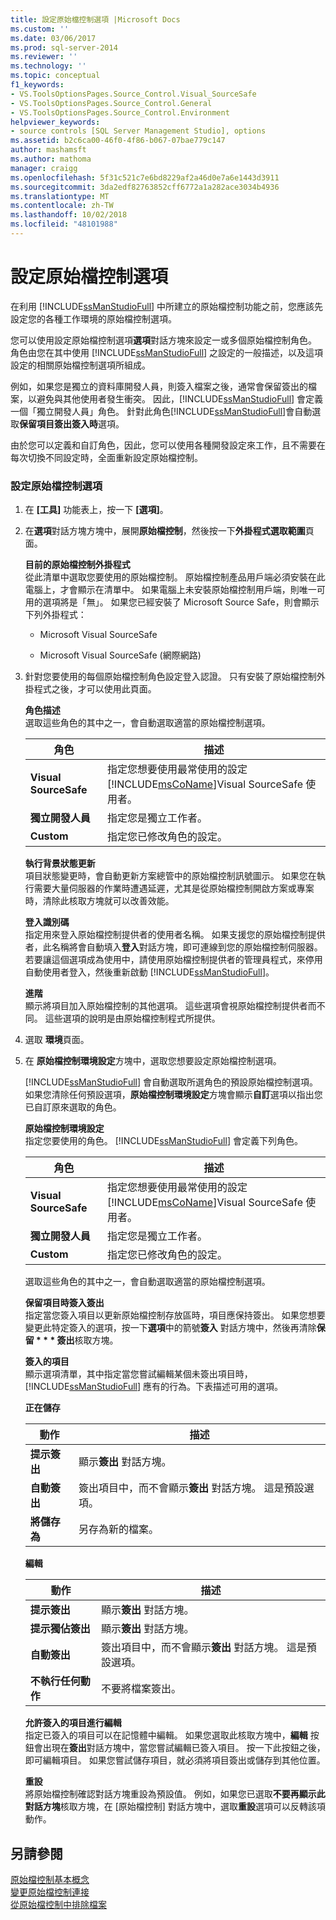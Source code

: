 ```yaml
---
title: 設定原始檔控制選項 |Microsoft Docs
ms.custom: ''
ms.date: 03/06/2017
ms.prod: sql-server-2014
ms.reviewer: ''
ms.technology: ''
ms.topic: conceptual
f1_keywords:
- VS.ToolsOptionsPages.Source_Control.Visual_SourceSafe
- VS.ToolsOptionsPages.Source_Control.General
- VS.ToolsOptionsPages.Source_Control.Environment
helpviewer_keywords:
- source controls [SQL Server Management Studio], options
ms.assetid: b2c6ca00-46f0-4f86-b067-07bae779c147
author: mashamsft
ms.author: mathoma
manager: craigg
ms.openlocfilehash: 5f31c521c7e6bd8229af2a46d0e7a6e1443d3911
ms.sourcegitcommit: 3da2edf82763852cff6772a1a282ace3034b4936
ms.translationtype: MT
ms.contentlocale: zh-TW
ms.lasthandoff: 10/02/2018
ms.locfileid: "48101988"
---
```

# <a name="set-source-control-options"></a>設定原始檔控制選項
  在利用 [!INCLUDE[ssManStudioFull](../includes/ssmanstudiofull-md.md)] 中所建立的原始檔控制功能之前，您應該先設定您的各種工作環境的原始檔控制選項。  
  
 您可以使用設定原始檔控制選項**選項**對話方塊來設定一或多個原始檔控制角色。 角色由您在其中使用 [!INCLUDE[ssManStudioFull](../includes/ssmanstudiofull-md.md)] 之設定的一般描述，以及這項設定的相關原始檔控制選項所組成。  
  
 例如，如果您是獨立的資料庫開發人員，則簽入檔案之後，通常會保留簽出的檔案，以避免與其他使用者發生衝突。 因此，[!INCLUDE[ssManStudioFull](../includes/ssmanstudiofull-md.md)] 會定義一個「獨立開發人員」角色。 針對此角色[!INCLUDE[ssManStudioFull](../includes/ssmanstudiofull-md.md)]會自動選取**保留項目簽出簽入時**選項。  
  
 由於您可以定義和自訂角色，因此，您可以使用各種開發設定來工作，且不需要在每次切換不同設定時，全面重新設定原始檔控制。  
  
### <a name="to-set-source-control-options"></a>設定原始檔控制選項  
  
1.  在 **[工具]** 功能表上，按一下 **[選項]**。  
  
2.  在**選項**對話方塊方塊中，展開**原始檔控制**，然後按一下**外掛程式選取範圍**頁面。  
  
     **目前的原始檔控制外掛程式**  
     從此清單中選取您要使用的原始檔控制。 原始檔控制產品用戶端必須安裝在此電腦上，才會顯示在清單中。 如果電腦上未安裝原始檔控制用戶端，則唯一可用的選項將是「無」。 如果您已經安裝了 Microsoft Source Safe，則會顯示下列外掛程式：  
  
    -   Microsoft Visual SourceSafe  
  
    -   Microsoft Visual SourceSafe (網際網路)  
  
3.  針對您要使用的每個原始檔控制角色設定登入認證。 只有安裝了原始檔控制外掛程式之後，才可以使用此頁面。  
  
     **角色描述**  
     選取這些角色的其中之一，會自動選取適當的原始檔控制選項。  
  
    |角色|描述|  
    |----------|-----------------|  
    |**Visual SourceSafe**|指定您想要使用最常使用的設定[!INCLUDE[msCoName](../includes/msconame-md.md)]Visual SourceSafe 使用者。|  
    |**獨立開發人員**|指定您是獨立工作者。|  
    |**Custom**|指定您已修改角色的設定。|  
  
     **執行背景狀態更新**  
     項目狀態變更時，會自動更新方案總管中的原始檔控制訊號圖示。 如果您在執行需要大量伺服器的作業時遭遇延遲，尤其是從原始檔控制開啟方案或專案時，清除此核取方塊就可以改善效能。  
  
     **登入識別碼**  
     指定用來登入原始檔控制提供者的使用者名稱。 如果支援您的原始檔控制提供者，此名稱將會自動填入**登入**對話方塊，即可連線到您的原始檔控制伺服器。 若要讓這個選項成為使用中，請使用原始檔控制提供者的管理員程式，來停用自動使用者登入，然後重新啟動 [!INCLUDE[ssManStudioFull](../includes/ssmanstudiofull-md.md)]。  
  
     **進階**  
     顯示將項目加入原始檔控制的其他選項。 這些選項會視原始檔控制提供者而不同。 這些選項的說明是由原始檔控制程式所提供。  
  
4.  選取 **環境**頁面。  
  
5.  在 **原始檔控制環境設定**方塊中，選取您想要設定原始檔控制選項。  
  
     [!INCLUDE[ssManStudioFull](../includes/ssmanstudiofull-md.md)] 會自動選取所選角色的預設原始檔控制選項。 如果您清除任何預設選項，**原始檔控制環境設定**方塊會顯示**自訂**選項以指出您已自訂原來選取的角色。  
  
     **原始檔控制環境設定**  
     指定您要使用的角色。 [!INCLUDE[ssManStudioFull](../includes/ssmanstudiofull-md.md)] 會定義下列角色。  
  
    |角色|描述|  
    |----------|-----------------|  
    |**Visual SourceSafe**|指定您想要使用最常使用的設定[!INCLUDE[msCoName](../includes/msconame-md.md)]Visual SourceSafe 使用者。|  
    |**獨立開發人員**|指定您是獨立工作者。|  
    |**Custom**|指定您已修改角色的設定。|  
  
     選取這些角色的其中之一，會自動選取適當的原始檔控制選項。  
  
     **保留項目時簽入簽出**  
     指定當您簽入項目以更新原始檔控制存放區時，項目應保持簽出。 如果您想要變更此特定簽入的選項，按一下**選項**中的箭號**簽入** 對話方塊中，然後再清除**保留 * * * 簽出**核取方塊。  
  
     **簽入的項目**  
     顯示選項清單，其中指定當您嘗試編輯某個未簽出項目時，[!INCLUDE[ssManStudioFull](../includes/ssmanstudiofull-md.md)] 應有的行為。下表描述可用的選項。  
  
     **正在儲存**  
  
    |動作|描述|  
    |------------|-----------------|  
    |**提示簽出**|顯示**簽出** 對話方塊。|  
    |**自動簽出**|簽出項目中，而不會顯示**簽出** 對話方塊。 這是預設選項。|  
    |**將儲存為**|另存為新的檔案。|  
  
     **編輯**  
  
    |動作|描述|  
    |------------|-----------------|  
    |**提示簽出**|顯示**簽出** 對話方塊。|  
    |**提示獨佔簽出**|顯示**簽出** 對話方塊。|  
    |**自動簽出**|簽出項目中，而不會顯示**簽出** 對話方塊。 這是預設選項。|  
    |**不執行任何動作**|不要將檔案簽出。|  
  
     **允許簽入的項目進行編輯**  
     指定已簽入的項目可以在記憶體中編輯。 如果您選取此核取方塊中，**編輯** 按鈕會出現在**簽出**對話方塊中，當您嘗試編輯已簽入項目。 按一下此按鈕之後，即可編輯項目。 如果您嘗試儲存項目，就必須將項目簽出或儲存到其他位置。  
  
     **重設**  
     將原始檔控制確認對話方塊重設為預設值。 例如，如果您已選取**不要再顯示此對話方塊**核取方塊，在 [原始檔控制] 對話方塊中，選取**重設**選項可以反轉該項動作。  
  
## <a name="see-also"></a>另請參閱  
 [原始檔控制基本概念](../../2014/database-engine/source-control-basics.md)   
 [變更原始檔控制連接](../../2014/database-engine/change-source-control-connections.md)   
 [從原始檔控制中排除檔案](../../2014/database-engine/exclude-files-from-source-control.md)  
  
  
